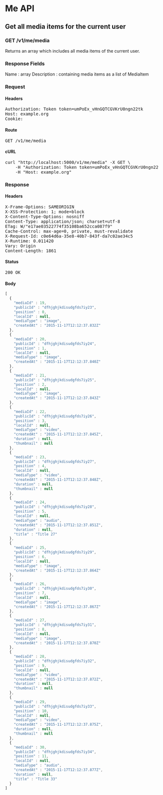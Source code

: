 # Me API

## Get all media items for the current user

### GET /v1/me/media

Returns an array which includes all media items of the current user.

### Response Fields

Name : array
Description : containing media items as a list of MediaItem

### Request

#### Headers

<pre>Authorization: Token token=umPoEx_vHnGQTCGVKrU0ngn22tk
Host: example.org
Cookie: </pre>

#### Route

<pre>GET /v1/me/media</pre>

#### cURL

<pre class="request">curl &quot;http://localhost:5000/v1/me/media&quot; -X GET \
	-H &quot;Authorization: Token token=umPoEx_vHnGQTCGVKrU0ngn22tk&quot; \
	-H &quot;Host: example.org&quot;</pre>

### Response

#### Headers

<pre>X-Frame-Options: SAMEORIGIN
X-XSS-Protection: 1; mode=block
X-Content-Type-Options: nosniff
Content-Type: application/json; charset=utf-8
ETag: W/&quot;e17ae03522774f35108ba652cca087f9&quot;
Cache-Control: max-age=0, private, must-revalidate
X-Request-Id: c0e64d6a-35e8-40b7-843f-da7c02ae34c5
X-Runtime: 0.011420
Vary: Origin
Content-Length: 1861</pre>

#### Status

<pre>200 OK</pre>

#### Body

```javascript
[
  {
    "mediaId" : 19,
    "publicId" : "dfhjghjkdisudgfds7iy23",
    "position" : 0,
    "localId" : null,
    "mediaType" : "image",
    "createdAt" : "2015-11-17T12:12:37.832Z"
  },
  {
    "mediaId" : 20,
    "publicId" : "dfhjghjkdisudgfds7iy24",
    "position" : 1,
    "localId" : null,
    "mediaType" : "image",
    "createdAt" : "2015-11-17T12:12:37.840Z"
  },
  {
    "mediaId" : 21,
    "publicId" : "dfhjghjkdisudgfds7iy25",
    "position" : 2,
    "localId" : null,
    "mediaType" : "image",
    "createdAt" : "2015-11-17T12:12:37.843Z"
  },
  {
    "mediaId" : 22,
    "publicId" : "dfhjghjkdisudgfds7iy26",
    "position" : 3,
    "localId" : null,
    "mediaType" : "video",
    "createdAt" : "2015-11-17T12:12:37.845Z",
    "duration" : null,
    "thumbnail" : null
  },
  {
    "mediaId" : 23,
    "publicId" : "dfhjghjkdisudgfds7iy27",
    "position" : 4,
    "localId" : null,
    "mediaType" : "video",
    "createdAt" : "2015-11-17T12:12:37.848Z",
    "duration" : null,
    "thumbnail" : null
  },
  {
    "mediaId" : 24,
    "publicId" : "dfhjghjkdisudgfds7iy28",
    "position" : 5,
    "localId" : null,
    "mediaType" : "audio",
    "createdAt" : "2015-11-17T12:12:37.851Z",
    "duration" : null,
    "title" : "Title 27"
  },
  {
    "mediaId" : 25,
    "publicId" : "dfhjghjkdisudgfds7iy29",
    "position" : 6,
    "localId" : null,
    "mediaType" : "image",
    "createdAt" : "2015-11-17T12:12:37.864Z"
  },
  {
    "mediaId" : 26,
    "publicId" : "dfhjghjkdisudgfds7iy30",
    "position" : 7,
    "localId" : null,
    "mediaType" : "image",
    "createdAt" : "2015-11-17T12:12:37.867Z"
  },
  {
    "mediaId" : 27,
    "publicId" : "dfhjghjkdisudgfds7iy31",
    "position" : 8,
    "localId" : null,
    "mediaType" : "image",
    "createdAt" : "2015-11-17T12:12:37.870Z"
  },
  {
    "mediaId" : 28,
    "publicId" : "dfhjghjkdisudgfds7iy32",
    "position" : 9,
    "localId" : null,
    "mediaType" : "video",
    "createdAt" : "2015-11-17T12:12:37.872Z",
    "duration" : null,
    "thumbnail" : null
  },
  {
    "mediaId" : 29,
    "publicId" : "dfhjghjkdisudgfds7iy33",
    "position" : 10,
    "localId" : null,
    "mediaType" : "video",
    "createdAt" : "2015-11-17T12:12:37.875Z",
    "duration" : null,
    "thumbnail" : null
  },
  {
    "mediaId" : 30,
    "publicId" : "dfhjghjkdisudgfds7iy34",
    "position" : 11,
    "localId" : null,
    "mediaType" : "audio",
    "createdAt" : "2015-11-17T12:12:37.877Z",
    "duration" : null,
    "title" : "Title 33"
  }
]
```
